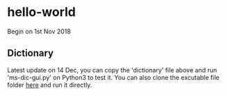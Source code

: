 # hello-world
Begin on 1st Nov 2018
## Dictionary
Latest update on 14 Dec, you can copy the 'dictionary' file above and run 'ms-dic-gui.py' on Python3 to test it. You can also clone the excutable file folder [here](https://github.com/goodjob-zx/MS-dictionary-windows) and run it directly.
